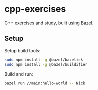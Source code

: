 # cpp-exercises

C++ exercises and study, built using Bazel.

## Setup

Setup build tools:

```sh
sudo npm install -g @bazel/bazelisk
sudo npm install -g @bazel/buildifier
```

Build and run:

```sh
bazel run //main:hello-world -- Nick
```

